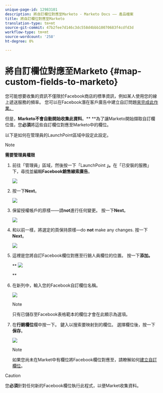 ```yaml
---
unique-page-id: 12983101
description: 將自訂欄位對應至Marketo - Marketo Docs —— 產品檔案
title: 將自訂欄位對應至Marketo
translation-type: tm+mt
source-git-commit: 47b2fee7d146c3dc558d4bbb10070683f4cdfd3d
workflow-type: tm+mt
source-wordcount: '258'
ht-degree: 0%

---
```



# 將自訂欄位對應至Marketo {#map-custom-fields-to-marketo}

您可能想要收集的資訊不僅限於Facebook商店的標準資訊，例如某人使用您的線上遞送服務的頻率。 您可以在Facebook潛在客戶廣告中建立自訂問題[來完成此作業。](https://www.facebook.com/business/help/774623835981457?helpref=uf_permalink)

但是，**Marketo不會自動開始收集此資料**。** **為了讓Marketo開始擷取自訂欄位值，您&#x200B;**必須**&#x200B;將這些自訂欄位對應至Marketo中的欄位。

以下是如何在管理員的LaunchPoint區域中設定此設定。

>[!NOTE]
>
>**需要管理員權限**

1. 前往「管理員」區域，然後按一下「LaunchPoint **」。**&#x200B;在「已安裝的服務」下，尋找並編輯&#x200B;**Facebook銷售線索廣告**。

   ![](assets/image2017-10-24-9-3a32-3a16.png)

1. 按一下&#x200B;**Next**。

   ![](assets/image2017-10-24-14-3a55-3a13.png)

1. 保留授權帳戶的原樣——請&#x200B;**not**&#x200B;進行任何變更。 按一下&#x200B;**Next**。

   ![](assets/image2017-10-24-14-3a56-3a48.png)

1. 和以前一樣，將選定的頁保持原樣—do **not** make any changes. 按一下&#x200B;**Next**。

   ![](assets/image2017-10-24-15-3a0-3a54.png)

1. 這裡是您將自訂Facebook欄位對應至行銷人員欄位的位置。 按一下&#x200B;**添加。**

   ** ![](assets/image2017-10-24-9-3a33-3a49.png)

   **

1. 在新列中，輸入您的Facebook自訂欄位名稱。

   ![](assets/image2017-10-24-9-3a37-3a3.png)

   >[!NOTE]
   >
   >只有已儲存至Facebook表格範本的欄位才會在此顯示為選項。

1. 在&#x200B;**行銷欄位**&#x200B;欄中按一下。 鍵入以搜索要映射到的欄位。 選擇欄位後，按一下&#x200B;**保存**。

   ![](assets/image2017-10-24-11-3a16-3a42.png)

   >[!NOTE]
   >
   >如果您尚未在Market中有欄位將Facebook欄位對應至，請瞭解如何[建立自訂欄位](../../../../product-docs/administration/field-management/create-a-custom-field-in-marketo.md)。

>[!CAUTION]
>
>您&#x200B;**必須**&#x200B;針對任何新的Facebook欄位執行此程式，以便Market收集資料。

